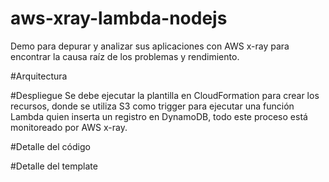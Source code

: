 # aws-xray-lambda-nodejs
Demo para depurar y analizar sus aplicaciones con AWS x-ray para encontrar la causa raíz de los problemas y rendimiento.

#Arquitectura


#Despliegue
Se debe ejecutar la plantilla en CloudFormation para crear los recursos, donde se utiliza S3 como trigger para ejecutar una función Lambda quien inserta un registro en DynamoDB, todo este proceso está monitoreado por AWS x-ray.

#Detalle del código

#Detalle del template


